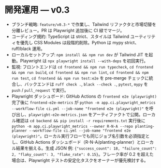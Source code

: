 <!-- markdownlint-configure-file { "MD013": false } -->

# 開発運用 — v0.3

- ブランチ戦略: `feature/v0.3-*` で作業し、Tailwind リファクタと市場切替を分離レビュー。PR は Playwright 追加後に CI 緑でマージ。
- コーディング規約: TypeScript は strict、スタイルは Tailwind ユーティリティを優先し CSS Modules は段階的削除。Python は mypy strict、ruff/black 運用。
- ローカルセットアップ: `npm install && npm run dev` が Tailwind JIT を起動。Playwright は `npx playwright install --with-deps` を初回実行。
- 監視: フロントエンドは `cd frontend && npm run typecheck`, `cd frontend && npm run build`, `cd frontend && npm run lint`, `cd frontend && npm run test`, `cd frontend && npm run test:e2e` を pre-merge チェックに統合し、バックエンドは `ruff check .`, `black --check .`, `pytest`, `mypy` を `push` / `pull_request` で実行。
- Playwright ダッシュボード: GitHub Actions の `frontend e2e (playwright)` 完了後に `frontend-e2e-metrics` が `python -m app.ci.playwright_metrics --workflow-file ci.yml --job-name "frontend e2e (playwright)"` を呼び出し、`playwright-e2e-metrics.json` をアーティファクトで公開。ローカル確認は `cd backend && pip install -r requirements.txt` 実行後に `python -m app.ci.playwright_metrics --owner R-N-A --repo planting-planner --workflow-file ci.yml --job-name "frontend e2e (playwright)"`。ローカル実行フローでも同じジョブ名引数を必須指定とし、GitHub Actions ダッシュボード（R-N-A/planting-planner）とローカル結果を揃える。生成 JSON 例: `{"success_count": 18, "failure_count": 2, "flaky_count": 3, "flake_rate": 0.15}`。フレーク率が 0.2 を超えた場合は、Playwright テストの安定化タスクをオーナーが優先検討する。
